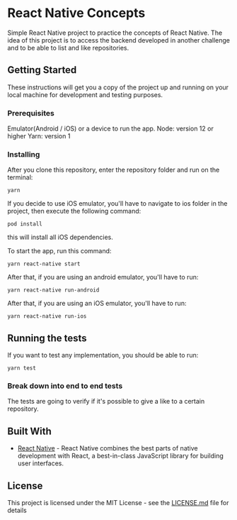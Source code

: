 # React Native Concepts

Simple React Native project to practice the concepts of React Native. The idea of this project is to access the backend developed in another challenge and to be able to list and like repositories.

## Getting Started

These instructions will get you a copy of the project up and running on your local machine for development and testing purposes.

### Prerequisites

Emulator(Android / iOS) or a device to run the app. 
Node: version 12 or higher
Yarn: version 1

### Installing

After you clone this repository, enter the repository folder and run on the terminal:
```
yarn
```
If you decide to use iOS emulator, you'll have to navigate to ios folder in the project, then execute the following command: 
```
pod install
```
this will install all iOS dependencies.

To start the app, run this command:

```
yarn react-native start
```

After that, if you are using an android emulator, you'll have to run:
```
yarn react-native run-android
```
After that, if you are using an iOS emulator, you'll have to run:
```
yarn react-native run-ios
```

## Running the tests

If you want to test any implementation, you should be able to run:

```
yarn test
```

### Break down into end to end tests

The tests are going to verify if it's possible to give a like to a certain repository.


## Built With

* [React Native](https://reactnative.dev/) - React Native combines the best parts of native development with React, a best-in-class JavaScript library for building user interfaces.


## License

This project is licensed under the MIT License - see the [LICENSE.md](https://github.com/twistershark/concepts-react-native/blob/master/LICENSE) file for details


